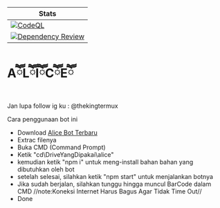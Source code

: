 | Stats |
|-------|
| [![CodeQL](https://github.com/TheKingTermux/alice/actions/workflows/codeql-analysis.yml/badge.svg)](https://github.com/TheKingTermux/alice/actions/workflows/github-code-scanning/codeql)
| [![Dependency Review](https://github.com/TheKingTermux/alice/actions/workflows/dependency-review.yml/badge.svg)](https://github.com/TheKingTermux/alice/actions/workflows/dependency-review.yml) |

#  AཽLཽIཽCཽEཽ
Jan lupa follow ig ku : @thekingtermux

Cara penggunaan bot ini

- Download [Alice Bot Terbaru](https://github.com/TheKingTermux/alice/releases)
- Extrac filenya
- Buka CMD (Command Prompt)
- Ketik "cd\DriveYangDipakai\alice"
- kemudian ketik "npm i" untuk meng-install bahan bahan yang dibutuhkan oleh bot
- setelah selesai, silahkan ketik "npm start" untuk menjalankan botnya
- Jika sudah berjalan, silahkan tunggu hingga muncul BarCode dalam CMD //note:Koneksi Internet Harus Bagus Agar Tidak Time Out//
- Done
